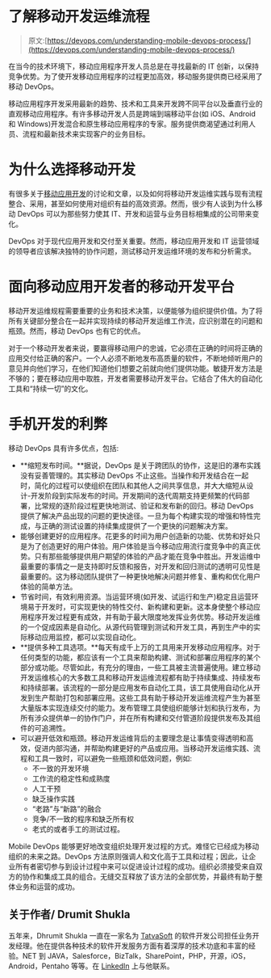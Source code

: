 # 了解移动开发运维流程

> 原文:[https://devops.com/understanding-mobile-devops-process/](https://devops.com/understanding-mobile-devops-process/)

在当今的技术环境下，移动应用程序开发人员总是在寻找最新的 IT 创新，以保持竞争优势。为了使开发移动应用程序的过程更加高效，移动服务提供商已经采用了移动 DevOps。

移动应用程序开发采用最新的趋势、技术和工具来开发跨不同平台以及垂直行业的直观移动应用程序。有许多移动开发人员是跨端到端移动平台(如 iOS、Android 和 Windows)开发混合和原生移动应用程序的专家。服务提供商渴望通过利用人员、流程和最新技术来实现客户的业务目标。

# **为什么选择移动开发**

有很多关于[移动应用开发](https://www.tatvasoft.com/software-development-services/mobile-app-development)的讨论和文章，以及如何将移动开发运维实践与现有流程整合、采用，甚至如何使用对组织有益的高效资源。然而，很少有人谈到为什么移动 DevOps 可以为那些努力使其 IT、开发和运营与业务目标相集成的公司带来变化。

DevOps 对于现代应用开发和交付至关重要。然而，移动应用开发和 IT 运营领域的领导者应该解决独特的协作问题，测试移动开发运维环境的发布和分析需求。

# **面向移动应用开发者的移动开发平台**

移动开发运维规程需要重要的业务和技术决策，以便能够为组织提供价值。为了将所有关键部分整合在一起并实现持续的移动开发运维工作流，应识别潜在的问题和瓶颈。然而，移动 DevOps 也有它的优点。

对于一个移动开发者来说，要赢得移动用户的忠诚，它必须在正确的时间将正确的应用交付给正确的客户。一个人必须不断地发布高质量的软件，不断地倾听用户的意见并向他们学习，在他们知道他们想要之前就向他们提供功能。敏捷开发方法是不够的；要在移动应用中取胜，开发者需要移动开发平台。它结合了伟大的自动化工具和“持续一切”的文化。

# **手机开发的利弊** 

移动 DevOps 具有许多优点，包括:

*   **缩短发布时间。**据说，DevOps 是关于跨团队的协作，这是旧的瀑布实践没有妥善管理的。其实移动 DevOps 不止这些。当操作和开发结合在一起时，简化的过程可以使组织在团队和其他人之间共享信息，并大大缩短从设计-开发阶段到实际发布的时间。开发期间的迭代周期支持更频繁的代码部署，比常规的逐阶段过程更快地测试、验证和发布新的回归。移动 DevOps 提供了解决产品出现的问题的更快途径。一旦为每个构建实现的增强和特性完成，与正确的测试设置的持续集成提供了一个更快的问题解决方案。
*   能够创建更好的应用程序。花更多的时间为用户创造新的功能、优势和好处只是为了创造更好的用户体验。用户体验是当今移动应用流行度竞争中的真正优势。只有那些能够提供用户期望的体验的产品才能在竞争中胜出。开发运维中最重要的事情之一是支持即时反馈和报告，对开发和回归测试的透明可见性是最重要的。这为移动团队提供了一种更快地解决问题并修复、重构和优化用户体验的简单方法。
*   节省时间，有效利用资源。当运营环境(如开发、试运行和生产)稳定且运营环境易于开发时，可实现更快的特性交付、新构建和更新。这本身使整个移动应用程序开发过程更有成效，并有助于最大限度地发挥业务优势。移动开发运维的一个促成因素是自动化。从源代码管理到测试和开发工具，再到生产中的实际移动应用监控，都可以实现自动化。
*   **提供多种工具选项。**每天有成千上万的工具用来开发移动应用程序。对于任何类型的功能，都应该有一个工具来帮助构建、测试和部署应用程序的某个部分或功能。尽管如此，有充分的理由，一些工具被主流普遍使用。建立移动开发运维核心的大多数工具和移动开发运维流程都有助于持续集成、持续发布和持续部署。该流程的一部分是应用发布自动化工具，该工具使用自动化从开发到生产帮助打包和部署应用。这些工具有助于移动开发运维流程产生为甚至大量版本实现连续交付的能力。发布管理工具使组织能够计划和执行发布，为所有涉众提供单一的协作门户，并在所有构建和交付管道阶段提供发布及其组件的可追溯性。
*   可以避开低效和瓶颈。移动开发运维背后的主要理念是让事情变得透明和高效，促进内部沟通，并帮助构建更好的产品或应用。当移动开发运维实践、流程和工具一致时，可以避免一些瓶颈和低效问题，例如:
    *   不一致的开发环境
    *   工作流的稳定性和成熟度
    *   人工干预
    *   缺乏操作实践
    *   “老路”与“新路”的融合
    *   竞争/不一致的程序和缺乏所有权
    *   老式的或者手工的测试过程。

Mobile DevOps 能够更好地改变组织处理开发过程的方式。难怪它已经成为移动组织的未来之路。DevOps 方法原则强调人和文化高于工具和过程；因此，让企业所有者密切参与到设计过程中来可以促进设计过程的成功。组织必须接受来自双方的协作和集成工具的组合。无缝交互释放了该方法的全部优势，并最终有助于整体业务和运营的成功。

## 关于作者/ Drumit Shukla

五年来，Dhrumit Shukla 一直在一家名为 [TatvaSoft](https://www.tatvasoft.com/) 的软件开发公司担任业务开发经理。他在提供各种技术的软件开发服务方面有着深厚的技术功底和丰富的经验。NET 到 JAVA，Salesforce，BizTalk，SharePoint，PHP，开源，iOS，Android，Pentaho 等等。在 [LinkedIn](https://www.linkedin.com/in/dhrumit-shukla-41584355/) 上与他联系。